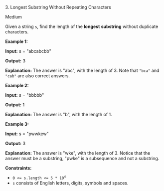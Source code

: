 3\. Longest Substring Without Repeating Characters

Medium

Given a string `s`, find the length of the **longest** **substring** without duplicate characters.

**Example 1:**

**Input:** s = "abcabcbb"

**Output:** 3

**Explanation:** The answer is "abc", with the length of 3. Note that `"bca"` and `"cab"` are also correct answers. 

**Example 2:**

**Input:** s = "bbbbb"

**Output:** 1

**Explanation:** The answer is "b", with the length of 1. 

**Example 3:**

**Input:** s = "pwwkew"

**Output:** 3

**Explanation:** The answer is "wke", with the length of 3. Notice that the answer must be a substring, "pwke" is a subsequence and not a substring. 

**Constraints:**

*   <code>0 <= s.length <= 5 * 10<sup>4</sup></code>
*   `s` consists of English letters, digits, symbols and spaces.